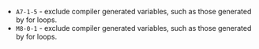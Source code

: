  * `A7-1-5` - exclude compiler generated variables, such as those generated by for loops.
 * `M8-0-1` - exclude compiler generated variables, such as those generated by for loops.